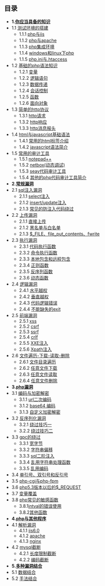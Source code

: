 ## 目录 ##

- **1.[你应当具备的知识](1.0.md)** 
 - 1.1 [测试环境的搭建](1.1.md)
     - 1.1.1 [php与iis](1.1.1.md)
     - 1.1.2 [php与apache](1.1.2.md)
     - 1.1.3 [php集成环境](1.1.3.md)
     - 1.1.4 [windows和linux下php](1.1.4.md)
     - 1.1.5 [php.ini与.htaccess](1.1.5.md)
 - 1.2 [基础的php语法知识](1.2.md)
     - 1.2.1 [变量](1.2.1.md)
     - 1.2.2 [逻辑语句](1.2.2.md)
     - 1.2.3 [数据传递](1.2.3.md)
     - 1.2.4 [会话控制](1.2.4.md)
     - 1.2.5 [函数](1.2.5.md)
     - 1.2.6 [面向对象](1.2.6.md)
 - 1.3 [简单的http协议](1.3.md)
     - 1.3.1 [http请求](1.3.1.md)
     - 1.3.2 [http响应](1.3.2.md)
     - 1.3.3 [http消息报头](1.3.3.md)
 - 1.4 [html与javascript基础语法](1.4.md)
     - 1.4.1 [常用的html标签介绍](1.4.1.md)
     - 1.4.2 [javascript语法简介](1.4.2.md)
 - 1.5 [常用的审计工具](1.5.md)
     - 1.5.1 [notepad++](1.5.1.md)
     - 1.5.2 [netbox(动态调试)](1.5.2.md)
     - 1.5.3 [seay代码审计工具](1.5.3.md)
     - 1.5.4 [其他的php代码审计工具简介](1.5.4.md)
- **2.[常规漏洞](2.0.md)**
 - 2.1 [sql注入漏洞](2.1.md)
     - 2.1.1 [select注入](2.1.1.md)
     - 2.1.2 [insert/update注入](2.1.2.md)
     - 2.1.3 [常见的防注入代码绕过](2.1.3.md)
 - 2.2 [上传漏洞](2.2.md)
     - 2.1.1 [直接上传](2.1.1.md)
     - 2.1.2 [黑名单与白名单](2.1.2.md)
     - 2.1.3 [$_FILE、file_put_contents、fwrite](2.1.3.md)
 - 2.3 [执行漏洞](2.3.md)
     - 2.3.1 [代码执行函数](2.3.1.md)
     - 2.3.2 [命令执行函数](2.3.2.md)
     - 2.3.3 [本地包含和远程包含](2.3.3.md)
     - 2.3.4 [正则函数](2.3.4.md)
     - 2.3.5 [反序列函数](2.3.5.md)
     - 2.3.6 [动态函数](2.3.6.md)
 - 2.4 [逻辑漏洞](2.4.md)
     - 2.4.1 [水平越权](2.4.1.md)
     - 2.4.2 [垂直越权](2.4.2.md)
     - 2.4.3 [代码逻辑错误](2.4.3.md)
     - 2.4.4 [不能缺失的exit](2.4.4.md)
 - 2.5 [前端漏洞](2.5.md)
     - 2.5.1 [xss](2.5.1.md)
     - 2.5.2 [csrf](2.5.2.md)
     - 2.5.3 [ssrf](2.5.3.md)
     - 2.5.4 [crlf](2.5.4.md)
     - 2.5.5 [XXE注入](2.5.5.md)
     - 2.5.6 [Xpath注入](2.5.6.md)
 - 2.6 [文件遍历-下载-读取-删除](2.6.md)
 	 - 2.6.1 [文件目录遍历](2.6.1.md)
 	 - 2.6.2 [任意文件下载](2.6.2.md)
 	 - 2.6.3 [任意文件读取](2.6.3.md)
 	 - 2.6.4 [任意文件删除](2.6.4.md)
- **3.[php漏洞](3.0.md)**
 - 3.1 [编码与加密解密](3.1.md)
     - 3.1.1 [url二次编码](3.1.1.md)
     - 3.1.2 [base64 编码](3.1.2.md)
     - 3.1.3 [自定义加密解密](3.1.3.md)
 - 3.2 [反序列化漏洞](3.1.4.md)
     - 3.2.1 [绕过技巧一](3.1.5.md)
     - 3.2.2 [绕过技巧二](3.1.6.md)
 - 3.3 [gpc的绕过](3.3.md)
     - 3.3.1 [宽字节](3.3.1.md)
     - 3.3.2 [字符串偏移](3.3.2.md)
     - 3.3.3 [sql二阶注入](3.3.3.md)
     - 3.3.4 [乱用字符串处理函数](3.3.4.md)
     - 3.3.5 [乱用编码](3.3.5.md)
 - 3.4 [单引号、双引号和反引号](3.4.md)
 - 3.5 [php-cgi与php-fpm](3.5.md)
 - 3.6 [php5.3版本以后的$_REQUEST](3.6.md)
 - 3.7 [变量覆盖](3.7.md)
 - 3.8 [php常见的敏感函数](3.8.md)
	 - 3.8.1[intval的错误使用](3.8.1.md)
	 - 3.8.2[其他函数](3.8.2.md)
- **4.[php与其他程序](1.1.1.md)**
 - 4.1 [解析漏洞](4.1.md)
     - 4.1.1 [iis6.0](4.1.1.md)
     - 4.1.2 [apache](4.1.2.md)
     - 4.1.3 [nginx](4.1.3.md)
 - 4.2 [mysql截断](4.2.md)
     - 4.2.1 [长度限制截断](4.2.1.md)
     - 4.2.2 [编码截断](4.2.2.md)
- **5.[多种漏洞结合](5.0.md)**
 - 5.1 [数据结合](5.1.md)
 - 5.2 [手法结合](5.2.md)
